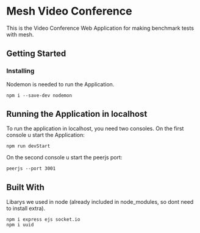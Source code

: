 # Mesh Video Conference

This is the Video Conference Web Application for making benchmark tests with mesh.

## Getting Started

### Installing

Nodemon is needed to run the Application.

```
npm i --save-dev nodemon
```

## Running the Application in localhost

To run the application in localhost, you need two consoles.
On the first console u start the Application:
```
npm run devStart
```
On the second console u start the peerjs port:
```
peerjs --port 3001
```
## Built With

Libarys we used in node (already included in node_modules, so dont need to install extra).

```
npm i express ejs socket.io
npm i uuid
```

